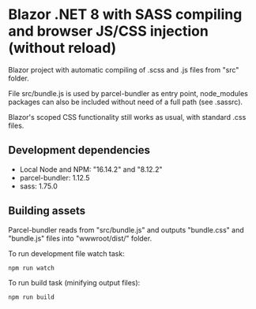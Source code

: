 # Blazor .NET 8 with SASS compiling and browser JS/CSS injection (without reload)

Blazor project with automatic compiling of .scss and .js files from "src" folder.

File src/bundle.js is used by parcel-bundler as entry point, node_modules packages can also be included without need of a full path (see .sassrc).

Blazor's scoped CSS functionality still works as usual, with standard .css files.

## Development dependencies
- Local Node and NPM: "16.14.2" and "8.12.2"
- parcel-bundler: 1.12.5
- sass: 1.75.0

## Building assets

Parcel-bundler reads from "src/bundle.js" and outputs "bundle.css" and "bundle.js" files into "wwwroot/dist/" folder.

To run development file watch task:
```sh
npm run watch
```

To run build task (minifying output files):
```sh
npm run build
```